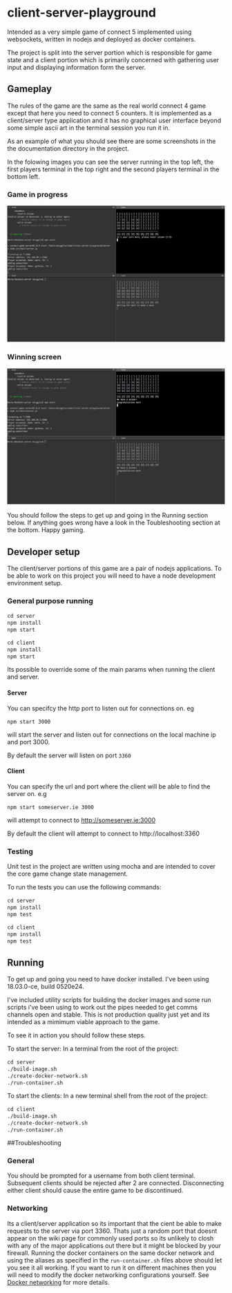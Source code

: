 # client-server-playground

Intended as a very simple game of connect 5 implemented using websockets, written in nodejs and deployed as docker containers.

The project is split into the server portion which is responsible for game state and a client portion which is primarily concerned with gathering user input and displaying information form the server.

## Gameplay

The rules of the game are the same as the real world connect 4 game except that here you need to connect 5 counters.
It is implemented as a client/server type application and it has no graphical user interface beyond some simple ascii art in the terminal session you run it in.

As an example of what you should see there are some screenshots in the the documentation directory in the project. 

In the folowing images you can see the server running in the top left, the first players terminal in the top right and the second players terminal in the bottom left.

### Game in progress
![Sample Gameplay](documentation/screenshots/gameplay.png?raw=true "Sample gameplay")

### Winning screen
![Winning](documentation/screenshots/winning.png?raw=true "Winning")

You should follow the steps to get up and going in the Running section below. If anything goes wrong have a look in the Toubleshooting section at the bottom. Happy gaming.

## Developer setup
The client/server portions of this game are a pair of nodejs applications. To be able to work on this project you will need to have a node development environment setup. 

### General purpose running
```
cd server
npm install
npm start
```

```
cd client
npm install
npm start
```

Its possible to override some of the main params when running the client and server. 

#### Server
You can specifcy the http port to listen out for connections on. eg
```
npm start 3000
```
will start the server and listen out for connections on the local machine ip and port 3000.

By default the server will listen on port ```3360```

#### Client
You can specify the url and port where the client will be able to find the server on. e.g
```
npm start someserver.ie 3000
```
will attempt to connect to http://someserver.ie:3000

By default the client will attempt to connect to http://localhost:3360

### Testing
Unit test in the project are written using mocha and are intended to cover the core game change state management.

To run the tests you can use the following commands:
```
cd server
npm install
npm test
```

```
cd client
npm install
npm test
```


## Running

To get up and going you need to have docker installed. I've been using 18.03.0-ce, build 0520e24.

I've included utility scripts for building the docker images and some run scripts i've been using to work out the pipes needed to get comms channels open and stable. This is not production quality just yet and its intended as a mimimum viable approach to the game.

To see it in action you should follow these steps. 

To start the server:
In a terminal from the root of the project:

```
cd server
./build-image.sh
./create-docker-network.sh
./run-container.sh
```

To start the clients:
In a new terminal shell from the root of the project:

```
cd client
./build-image.sh
./create-docker-network.sh
./run-container.sh
```

##Troubleshooting

### General
You should be prompted for a username from both client terminal. Subsequent clients should be rejected after 2 are connected. Disconnecting either client should cause the entire game to be discontinued.

### Networking
Its a client/server application so its important that the cient be able to make requests to the server via port 3360. Thats just a random port that doesnt appear on the wiki page for commonly used ports so its unlikely to closh with any of the major applications out there but it might be blocked by your firewall. Running the docker containers on the same docker network and using the aliases as specified in the ```run-container.sh``` files above should let you see it all working. If you want to run it on different machines then you will need to modify the docker networking configurations yourself. See [Docker networking](https://docs.docker.com/v17.12/network/) for more details.

